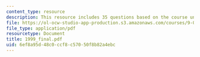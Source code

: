 ```yaml
---
content_type: resource
description: This resource includes 35 questions based on the course understanding.
file: https://ol-ocw-studio-app-production.s3.amazonaws.com/courses/9-00-introduction-to-psychology-fall-2004/6ef8a95d48c0ccf8c57050f8b82a4ebc_1999_final.pdf
file_type: application/pdf
resourcetype: Document
title: 1999_final.pdf
uid: 6ef8a95d-48c0-ccf8-c570-50f8b82a4ebc
---
```

